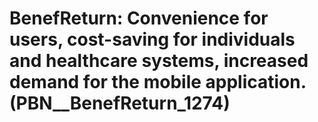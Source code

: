 # BenefReturn: __Convenience for users, cost-saving for individuals and healthcare systems, increased demand for the mobile application.__ (PBN__BenefReturn_1274)

